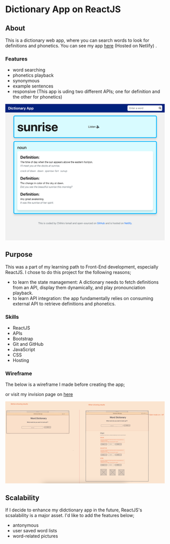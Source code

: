 # Dictionary App on ReactJS

## About

This is a dictionary web app, where you can search words to look for definitions and phonetics. 
You can see my app [here](https://incomparable-quokka-38a228.netlify.app/) (Hosted on Netlify) .

### Features

- word searching
- phonetics playback
- synonymous 
- example sentences
- responsive
(This app is uding two different APIs; one for definition and the other for phonetics)

![a screenshot of the Dictionary App on ReactJS](./images/dictionary-app.png)

## Purpose

This was a part of my learning path to Front-End development, especially ReactJS. I chose to do this project for the following reasons;

- to learn the state management: A dictionary needs to fetch definitions from an API, display them dynamically, and play pronounciation playback. 
- to learn API integration: the app fundamentally relies on consuming external API to retrieve definitions and phonetics. 

### Skills

- ReactJS
- APIs
- Bootstrap
- Git and GitHub
- JavaScript
- CSS
- Hosting 

### Wireframe
The below is a wireframe I made before creating the app;

or visit my invision page on [here](https://projects.invisionapp.com/freehand/document/H5zU78iQi?)

![wireframe](./images/wireframe.png)

## Scalability
If I decide to enhance my didctionary app in the future, ReactJS's scsalability is a major asset. I'd like to add the features below;

- antonymous
- user saved word lists
- word-related pictures
